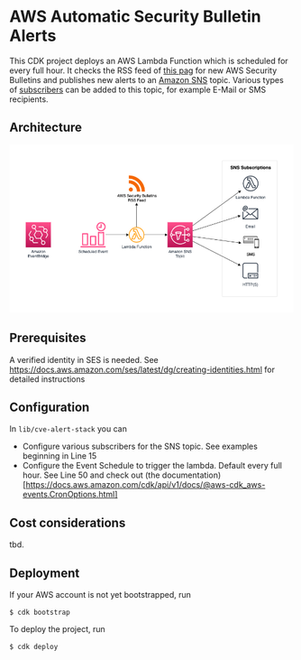 # AWS Automatic Security Bulletin Alerts

This CDK project deploys an AWS Lambda Function which is scheduled for every full hour.
It checks the RSS feed of [this pag](https://aws.amazon.com/security/security-bulletins) for new AWS Security Bulletins and publishes new alerts to an [Amazon SNS](https://aws.amazon.com/sns/) topic.
Various types of [subscribers](https://docs.aws.amazon.com/sns/latest/dg/sns-event-destinations.html) can be added to this topic, for example E-Mail or SMS recipients.

## Architecture
![architecture diagram](img/diagram.png "Architecture Diagram")

## Prerequisites
A verified identity in SES is needed.
See https://docs.aws.amazon.com/ses/latest/dg/creating-identities.html for detailed instructions

## Configuration
In `lib/cve-alert-stack` you can
* Configure various subscribers for the SNS topic. See examples beginning in Line 15
* Configure the Event Schedule to trigger the lambda. Default every full hour. See Line 50 and check out (the documentation)[https://docs.aws.amazon.com/cdk/api/v1/docs/@aws-cdk_aws-events.CronOptions.html]

## Cost considerations
tbd.

## Deployment
If your AWS account is not yet bootstrapped, run

    $ cdk bootstrap

To deploy the project, run

    $ cdk deploy


